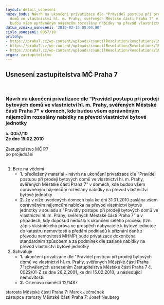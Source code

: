 ```yaml
---
layout: detail_usneseni
nazev_bodu: Návrh na ukončení privatizace dle "Pravidel postupu při prodeji bytových
  domů ve vlastnictví hl. m. Prahy, svěřených Městské části Praha 7" v domech, kde
  budou všem oprávněným nájemcům rozeslány nabídky na převod vlastnictví bytové jednotky
datum_vzniku_usneseni: '2010-02-15 00:00:00'
cislo_usneseni: 0057/10
prilohy:
- https://praha7.cz/wp-content/uploads/councilResolution/Resolutions/19695/1-10-r7bj_-_p%c5%99ehled_k_31_01_2010_-_bez_vestaveb_-pravidla.xls
- https://praha7.cz/wp-content/uploads/councilResolution/Resolutions/19695/1-10-r7bj_-_p%c5%99ehled_k_31_01_2010_-_s_vestavbami_-_pravidla.xls
- https://praha7.cz/wp-content/uploads/councilResolution/Resolutions/19695/1-10-usnesen%c3%ad_172.doc
organ: zastupitelstvo
---
```

<div id="ucUsn_pList" class="usn">
	<span><h2>Usnesení zastupitelstva MČ Praha 7 </h2>
<br></span><div class="standBody">
<span><h3>Návrh na ukončení privatizace dle "Pravidel postupu při prodeji bytových domů ve vlastnictví hl. m. Prahy, svěřených Městské části Praha 7" v domech, kde budou všem oprávněným nájemcům rozeslány nabídky na převod vlastnictví bytové jednotky</h3></span><div class="center">
		<strong>č. 0057/10</strong><br>
	</div>
<div class="center">
		<strong>Ze dne 15.02.2010</strong><br><br>
	</div>Zastupitelstvo MČ P7<br> po projednání<br><br><ol>
<li>Bere na vědomí<ul>
<li>
<strong>1.</strong> předložený materiál - návrh na ukončení privatizace dle "Pravidel postupu při prodeji bytových domů ve vlastnictví hl. m. Prahy, svěřených Městské části Praha 7" v domech, kde budou všem oprávněným nájemcům rozeslány nabídky na převod vlastnictví bytové jednotky</li>
<li>
<strong>2.</strong> že v níže uvedených domech byla ke dni 31.01.2010 zaslána všem oprávněným nájemcům nabídka na převod vlastnictví bytové jednotky v souladu s "Pravidly postupu při prodeji bytových domů ve vlastnictví hl. m. Prahy, svěřených Městské části Praha 7" a v případech, kdy doposud nedošlo k ukončení celého procesu (tzn. zápis vlastnického práva ve prospěch nabyvatele k bytové jednotce do katastru nemovitostí a předání podkladů k přiznání daně z převodu nemovitosti MHMP) bude privatizace dokončena standardním způsobem a za podmínek dle zaslané nabídky na převod vlastnictví bytové jednotky</li>
</ul>
</li>
<li>Schvaluje<ul>
<li>
<strong>1.</strong> ukončení privatizace dle "Pravidel postupu při prodeji bytových domů ve vlastnictví hl. m. Prahy, svěřených Městské části Praha 7"schválených usnesením Zastupitelstva Městské části Praha 7 č. 0022/01-Z ze dne 26.2.2001, ke dni 15.02.2010,  u následující nemovitosti:</li>
<li>
<strong>2.</strong> Ortenovo náměstí 12/1487</li>
</ul>
</li>
</ol>starosta Městské části Praha 7: Marek Ječmének<br>zástupce starosty Městské části Praha 7: Josef Neuberg
</div>
</div>